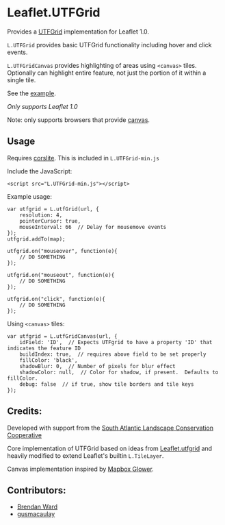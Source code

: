 # Leaflet.UTFGrid

Provides a [UTFGrid](https://github.com/mapbox/utfgrid-spec) implementation for Leaflet 1.0.

```L.UTFGrid``` provides basic UTFGrid functionality including hover and click events.

```L.UTFGridCanvas``` provides highlighting of areas using ```<canvas>``` tiles.  Optionally can highlight entire 
feature, not just the portion of it within a single tile.
 

See the [example](//consbio.github.io/Leaflet.UTFGrid).

*Only supports Leaflet 1.0*   

Note: only supports browsers that provide [canvas](http://caniuse.com/#search=canvas). 




## Usage

Requires [corslite](https://github.com/mapbox/corslite/).  This is included in `L.UTFGrid-min.js`


Include the JavaScript:

```
<script src="L.UTFGrid-min.js"></script>
```

Example usage:

```
var utfgrid = L.utfGrid(url, {
    resolution: 4,
    pointerCursor: true,
    mouseInterval: 66  // Delay for mousemove events
});
utfgrid.addTo(map);

utfgrid.on("mouseover", function(e){
    // DO SOMETHING
});

utfgrid.on("mouseout", function(e){
    // DO SOMETHING
});

utfgrid.on("click", function(e){
    // DO SOMETHING
});
```


Using ```<canvas>``` tiles:

```
var utfgrid = L.utfGridCanvas(url, {
    idField: 'ID',  // Expects UTFgrid to have a property 'ID' that indicates the feature ID
    buildIndex: true,  // requires above field to be set properly
    fillColor: 'black',
    shadowBlur: 0,  // Number of pixels for blur effect
    shadowColor: null,  // Color for shadow, if present.  Defaults to fillColor.
    debug: false  // if true, show tile borders and tile keys
});
```


## Credits:
Developed with support from the [South Atlantic Landscape Conservation Cooperative](http://www.southatlanticlcc.org/)

Core implementation of UTFGrid based on ideas from [Leaflet.utfgrid](https://github.com/danzel/Leaflet.utfgrid) and 
heavily modified to extend Leaflet's builtin ```L.TileLayer```.

Canvas implementation inspired by [Mapbox Glower](https://github.com/mapbox/glower). 


## Contributors:
 * [Brendan Ward](https://github.com/brendan-ward)
 * [gusmacaulay](https://github.com/gusmacaulay)
